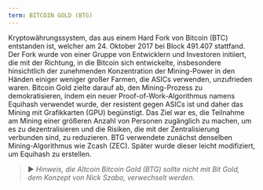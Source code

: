 ```yaml
---
term: BITCOIN GOLD (BTG)
---
```


Kryptowährungssystem, das aus einem Hard Fork von Bitcoin (BTC) entstanden ist, welcher am 24. Oktober 2017 bei Block 491.407 stattfand. Der Fork wurde von einer Gruppe von Entwicklern und Investoren initiiert, die mit der Richtung, in die Bitcoin sich entwickelte, insbesondere hinsichtlich der zunehmenden Konzentration der Mining-Power in den Händen einiger weniger großer Farmen, die ASICs verwenden, unzufrieden waren. Bitcoin Gold zielte darauf ab, den Mining-Prozess zu demokratisieren, indem ein neuer Proof-of-Work-Algorithmus namens Equihash verwendet wurde, der resistent gegen ASICs ist und daher das Mining mit Grafikkarten (GPU) begünstigt. Das Ziel war es, die Teilnahme am Mining einer größeren Anzahl von Personen zugänglich zu machen, um es zu dezentralisieren und die Risiken, die mit der Zentralisierung verbunden sind, zu reduzieren. BTG verwendete zunächst denselben Mining-Algorithmus wie Zcash (ZEC). Später wurde dieser leicht modifiziert, um Equihash zu erstellen.

> ► *Hinweis, die Altcoin Bitcoin Gold (BTG) sollte nicht mit Bit Gold, dem Konzept von Nick Szabo, verwechselt werden.*